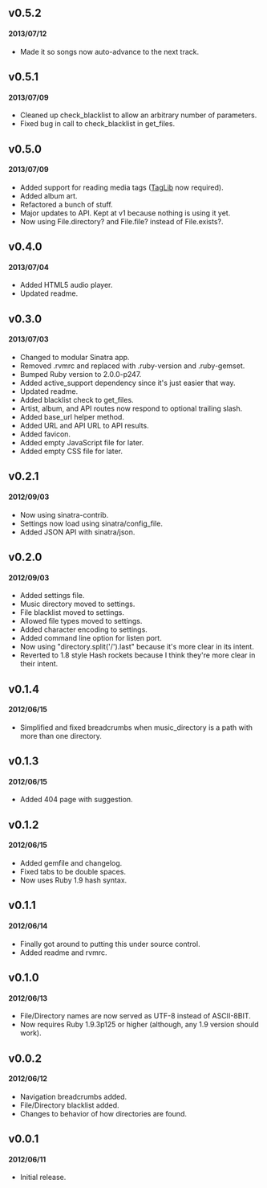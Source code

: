 ## v0.5.2
#### 2013/07/12

* Made it so songs now auto-advance to the next track.

## v0.5.1
#### 2013/07/09

* Cleaned up check_blacklist to allow an arbitrary number of parameters.
* Fixed bug in call to check_blacklist in get_files.

## v0.5.0
#### 2013/07/09

* Added support for reading media tags ([TagLib](http://taglib.github.io/) now required).
* Added album art.
* Refactored a bunch of stuff.
* Major updates to API. Kept at v1 because nothing is using it yet.
* Now using File.directory? and File.file? instead of File.exists?.

## v0.4.0
#### 2013/07/04

* Added HTML5 audio player.
* Updated readme.

## v0.3.0
#### 2013/07/03

* Changed to modular Sinatra app.
* Removed .rvmrc and replaced with .ruby-version and .ruby-gemset.
* Bumped Ruby version to 2.0.0-p247.
* Added active_support dependency since it's just easier that way.
* Updated readme.
* Added blacklist check to get_files.
* Artist, album, and API routes now respond to optional trailing slash.
* Added base_url helper method.
* Added URL and API URL to API results.
* Added favicon.
* Added empty JavaScript file for later.
* Added empty CSS file for later.

## v0.2.1
#### 2012/09/03

* Now using sinatra-contrib.
* Settings now load using sinatra/config_file.
* Added JSON API with sinatra/json.

## v0.2.0
#### 2012/09/03

* Added settings file.
* Music directory moved to settings.
* File blacklist moved to settings.
* Allowed file types moved to settings.
* Added character encoding to settings.
* Added command line option for listen port.
* Now using "directory.split('/').last" because it's more clear in its intent.
* Reverted to 1.8 style Hash rockets because I think they're more clear in their intent.

## v0.1.4
#### 2012/06/15

* Simplified and fixed breadcrumbs when music_directory is a path with more than one directory.

## v0.1.3
#### 2012/06/15

* Added 404 page with suggestion.

## v0.1.2
#### 2012/06/15

* Added gemfile and changelog.
* Fixed tabs to be double spaces.
* Now uses Ruby 1.9 hash syntax.

## v0.1.1
#### 2012/06/14

* Finally got around to putting this under source control.
* Added readme and rvmrc.

## v0.1.0
#### 2012/06/13

* File/Directory names are now served as UTF-8 instead of ASCII-8BIT.
* Now requires Ruby 1.9.3p125 or higher (although, any 1.9 version should work).

## v0.0.2
#### 2012/06/12

* Navigation breadcrumbs added.
* File/Directory blacklist added.
* Changes to behavior of how directories are found.

## v0.0.1
#### 2012/06/11

* Initial release.
